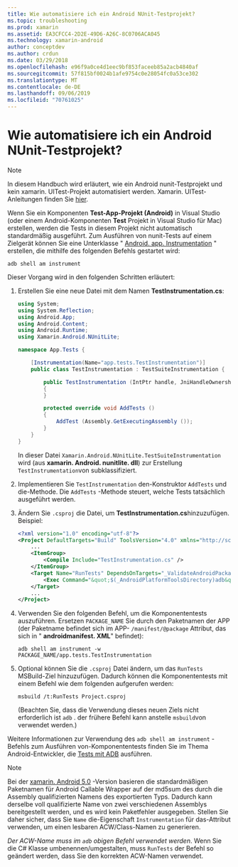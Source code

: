 ```yaml
---
title: Wie automatisiere ich ein Android NUnit-Testprojekt?
ms.topic: troubleshooting
ms.prod: xamarin
ms.assetid: EA3CFCC4-2D2E-49D6-A26C-8C0706ACA045
ms.technology: xamarin-android
author: conceptdev
ms.author: crdun
ms.date: 03/29/2018
ms.openlocfilehash: e96f9a0ce4d1eec9bf853faceeb85a2acb4840af
ms.sourcegitcommit: 57f815bf0024b1afe9754c0e28054fc0a53ce302
ms.translationtype: MT
ms.contentlocale: de-DE
ms.lasthandoff: 09/06/2019
ms.locfileid: "70761025"
---
```

# <a name="how-do-i-automate-an-android-nunit-test-project"></a>Wie automatisiere ich ein Android NUnit-Testprojekt?

> [!NOTE]
> In diesem Handbuch wird erläutert, wie ein Android nunit-Testprojekt und kein xamarin. UITest-Projekt automatisiert werden. Xamarin. UITest-Anleitungen finden Sie [hier](https://docs.microsoft.com/appcenter/test-cloud/preparing-for-upload/uitest).

Wenn Sie ein Komponenten **Test-App-Projekt (Android)** in Visual Studio (oder einem Android-Komponenten **Test** Projekt in Visual Studio für Mac) erstellen, werden die Tests in diesem Projekt nicht automatisch standardmäßig ausgeführt.
Zum Ausführen von nunit-Tests auf einem Zielgerät können Sie eine Unterklasse " [Android. app. Instrumentation](xref:Android.App.Instrumentation) " erstellen, die mithilfe des folgenden Befehls gestartet wird: 

```shell
adb shell am instrument 
```

Dieser Vorgang wird in den folgenden Schritten erläutert:

1. Erstellen Sie eine neue Datei mit dem Namen **TestInstrumentation.cs**: 

    ```cs 
    using System;
    using System.Reflection;
    using Android.App;
    using Android.Content;
    using Android.Runtime;
    using Xamarin.Android.NUnitLite;

    namespace App.Tests {

        [Instrumentation(Name="app.tests.TestInstrumentation")]
        public class TestInstrumentation : TestSuiteInstrumentation {

            public TestInstrumentation (IntPtr handle, JniHandleOwnership transfer) : base (handle, transfer)
            {
            }

            protected override void AddTests ()
            {
                AddTest (Assembly.GetExecutingAssembly ());
            }
        }
    }
    ```

    In dieser Datei `Xamarin.Android.NUnitLite.TestSuiteInstrumentation` wird (aus **xamarin. Android. nunitlite. dll**) zur Erstellung `TestInstrumentation`von subklassifiziert.

2. Implementieren Sie `TestInstrumentation` den-Konstruktor `AddTests` und die-Methode. Die `AddTests` -Methode steuert, welche Tests tatsächlich ausgeführt werden.

3. Ändern Sie `.csproj` die Datei, um **TestInstrumentation.cs**hinzuzufügen. Beispiel:

    ```xml
    <?xml version="1.0" encoding="utf-8"?>
    <Project DefaultTargets="Build" ToolsVersion="4.0" xmlns="http://schemas.microsoft.com/developer/msbuild/2003">
        ...
        <ItemGroup>
            <Compile Include="TestInstrumentation.cs" />
        </ItemGroup>
        <Target Name="RunTests" DependsOnTargets="_ValidateAndroidPackageProperties">
            <Exec Command="&quot;$(_AndroidPlatformToolsDirectory)adb&quot; $(AdbTarget) $(AdbOptions) shell am instrument -w $(_AndroidPackage)/app.tests.TestInstrumentation" />
        </Target>
        ...
    </Project>
    ```

4. Verwenden Sie den folgenden Befehl, um die Komponententests auszuführen. Ersetzen `PACKAGE_NAME` Sie durch den Paketnamen der APP (der Paketname befindet sich im APP- `/manifest/@package` Attribut, das sich in " **androidmanifest. XML**" befindet):

    ```shell
    adb shell am instrument -w PACKAGE_NAME/app.tests.TestInstrumentation
    ```

5. Optional können Sie die `.csproj` Datei ändern, um das `RunTests` MSBuild-Ziel hinzuzufügen. Dadurch können die Komponententests mit einem Befehl wie dem folgenden aufgerufen werden:

    ```shell
    msbuild /t:RunTests Project.csproj
    ```

    (Beachten Sie, dass die Verwendung dieses neuen Ziels nicht erforderlich ist `adb` . der frühere Befehl kann anstelle `msbuild`von verwendet werden.)

Weitere Informationen zur Verwendung des `adb shell am instrument` -Befehls zum Ausführen von-Komponententests finden Sie im Thema Android-Entwickler, die [Tests mit ADB](https://developer.android.com/studio/test/command-line.html#RunTestsDevice) ausführen.

> [!NOTE]
> Bei der [xamarin. Android 5,0](https://github.com/xamarin/release-notes-archive/blob/master/release-notes/android/xamarin.android_5/xamarin.android_5.1/index.md#Android_Callable_Wrapper_Naming) -Version basieren die standardmäßigen Paketnamen für Android Callable Wrapper auf der md5sum des durch die Assembly qualifizierten Namens des exportierten Typs. Dadurch kann derselbe voll qualifizierte Name von zwei verschiedenen Assemblys bereitgestellt werden, und es wird kein Paketfehler ausgegeben. Stellen Sie daher sicher, dass Sie `Name` die-Eigenschaft `Instrumentation` für das-Attribut verwenden, um einen lesbaren ACW/Class-Namen zu generieren.

_Der ACW-Name muss im `adb` obigen Befehl verwendet werden_.
Wenn Sie die C# Klasse umbenennen/umgestalten, muss `RunTests` der Befehl so geändert werden, dass Sie den korrekten ACW-Namen verwendet.
